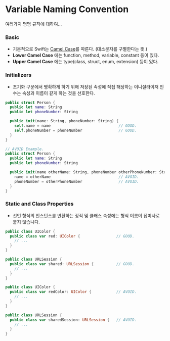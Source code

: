 # Variable Naming Convention
여러가지 명명 규칙에 대하여...
### Basic
- 기본적으로 Swift는 [Camel Case](https://ko.wikipedia.org/wiki/%EB%82%99%ED%83%80_%EB%8C%80%EB%AC%B8%EC%9E%90)를 따른다. (대소문자를 구별한다는 뜻.)
- <b>Lower Camel Case</b> 에는 function, method, variable, constant 등이 있다.
- <b>Upper Camel Case</b> 에는 type(class, struct, enum, extension) 등이 있다.

### Initializers
- 초기화 구문에서 명확하게 하기 위해 저장된 속성에 직접 해당하는 이니셜라이저 인수는 속성과 이름이 같게 하는 것을 선호한다.
```swift
public struct Person {
  public let name: String
  public let phoneNumber: String

  public init(name: String, phoneNumber: String) {    
    self.name = name                              // GOOD.
    self.phoneNumber = phoneNumber                // GOOD.
  }
}
```
```swift
// AVOID Example.
public struct Person {
  public let name: String
  public let phoneNumber: String

  public init(name otherName: String, phoneNumber otherPhoneNumber: String) {
    name = otherName                              // AVOID.
    phoneNumber = otherPhoneNumber                // AVOID.
  }
}
```

### Static and Class Properties
- 선언 형식의 인스턴스를 반환하는 정적 및 클래스 속성에는 형식 이름이 접미사로 붙지 않습니다.
```swift
public class UIColor {
  public class var red: UIColor {                // GOOD.
    // ...
  }
}

public class URLSession {
  public class var shared: URLSession {          // GOOD.
    // ...
  }
}
```
```swift
public class UIColor {
  public class var redColor: UIColor {           // AVOID.
    // ...
  }
}

public class URLSession {
  public class var sharedSession: URLSession {   // AVOID.
    // ...
  }
}
```
